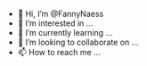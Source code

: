 - 👋 Hi, I’m @FannyNaess
- 👀 I’m interested in ...
- 🌱 I’m currently learning ...
- 💞️ I’m looking to collaborate on ...
- 📫 How to reach me ...

<!---
FannyNaess/FannyNaess is a ✨ special ✨ repository because its `README.md` (this file) appears on your GitHub profile.
You can click the Preview link to take a look at your changes.
--->
